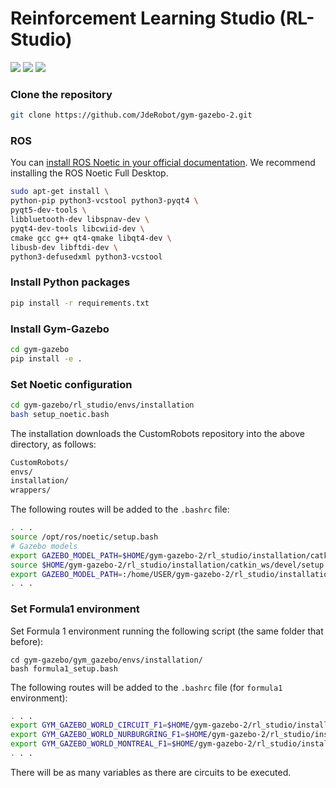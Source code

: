 # Reinforcement Learning Studio (RL-Studio)

![](https://img.shields.io/badge/Gazebo-11-orange) ![](https://img.shields.io/badge/ROS-Noetic-blue) ![](https://img.shields.io/badge/Python-3.8-yellowInstall)

### Clone the repository

```bash
git clone https://github.com/JdeRobot/gym-gazebo-2.git
```

### ROS

You can [install ROS Noetic in your official documentation](http://wiki.ros.org/noetic/Installation/Ubuntu). We recommend installing the ROS Noetic Full Desktop.

```bash
sudo apt-get install \
python-pip python3-vcstool python3-pyqt4 \
pyqt5-dev-tools \
libbluetooth-dev libspnav-dev \
pyqt4-dev-tools libcwiid-dev \
cmake gcc g++ qt4-qmake libqt4-dev \
libusb-dev libftdi-dev \
python3-defusedxml python3-vcstool
```

### Install Python packages

```bash
pip install -r requirements.txt
```

### Install Gym-Gazebo

```bash
cd gym-gazebo
pip install -e .
```

### Set Noetic configuration

```bash
cd gym-gazebo/rl_studio/envs/installation
bash setup_noetic.bash
```

The installation downloads the CustomRobots repository into the above directory, as follows:

```bash
CustomRobots/
envs/
installation/
wrappers/
```

The following routes will be added to the `.bashrc` file:

```bash
. . .
source /opt/ros/noetic/setup.bash
# Gazebo models
export GAZEBO_MODEL_PATH=$HOME/gym-gazebo-2/rl_studio/installation/catkin_ws/../CustomRobots/f1/models
source $HOME/gym-gazebo-2/rl_studio/installation/catkin_ws/devel/setup.bash
export GAZEBO_MODEL_PATH=:/home/USER/gym-gazebo-2/rl_studio/installation/../CustomRobots/f1/models
. . .
```

### Set Formula1 environment

Set Formula 1 environment running the following script (the same folder that before):

```
cd gym-gazebo/gym_gazebo/envs/installation/
bash formula1_setup.bash
```

The following routes will be added to the `.bashrc` file (for `formula1` environment):

```bash
. . .
export GYM_GAZEBO_WORLD_CIRCUIT_F1=$HOME/gym-gazebo-2/rl_studio/installation/../CustomRobots/f1/worlds/simple_circuit.world
export GYM_GAZEBO_WORLD_NURBURGRING_F1=$HOME/gym-gazebo-2/rl_studio/installation/../CustomRobots/f1/worlds/nurburgring_line.world
export GYM_GAZEBO_WORLD_MONTREAL_F1=$HOME/gym-gazebo-2/rl_studio/installation/../CustomRobots/f1/worlds/montreal_line.world
. . .
```

There will be as many variables as there are circuits to be executed.

